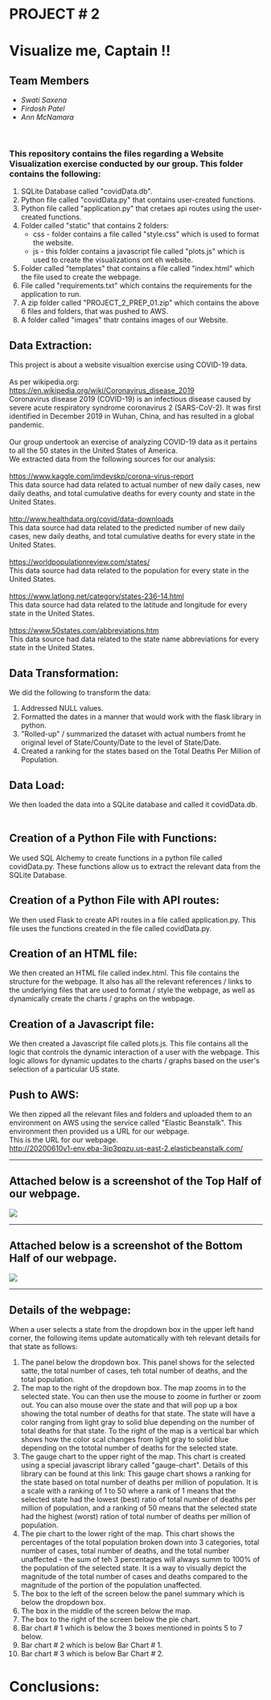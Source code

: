 # PROJECT # 2
# Visualize me, Captain !!  
## Team Members
* *Swati Saxena*
* *Firdosh Patel*
* *Ann McNamara*
<br>

### This repository contains the files regarding a Website Visualization exercise conducted by our group. This folder contains the following:
1.	SQLite Database called "covidData.db".
2.	Python file called "covidData.py" that contains user-created functions. 
3.	Python file called "application.py" that cretaes api routes using the user-created functions.
4.	Folder called "static" that contains 2 folders:
    *	css - folder contains a file called "style.css" which is used to format the website.
    *	js - this folder contains a javascript file called "plots.js" which is used to create the visualizations ont eh website. 
5.	Folder called "templates" that contains a file called "index.html" which the file used to create the webpage. 
6.	File called "requirements.txt" which contains the requirements for the application to run. 
7.	A zip folder called "PROJECT_2_PREP_01.zip" which contains the above 6 files and folders, that was pushed to AWS. 
8.	A folder called "images" thatr contains images of our Website.

## Data Extraction:
This project is about a website visualtion exercise using COVID-19 data. 
<br>
<br>
As per wikipedia.org:
<br>
https://en.wikipedia.org/wiki/Coronavirus_disease_2019
<br>
Coronavirus disease 2019 (COVID-19) is an infectious disease caused by severe acute respiratory syndrome coronavirus 2 (SARS-CoV-2). It was first identified in December 2019 in Wuhan, China, and has resulted in a global pandemic. 
<br>
<br>
Our group undertook an exercise of analyzing COVID-19 data as it pertains to all the 50 states in the United States of America. 
<br>
We extracted data from the following sources for our analysis:
<br>
<br>
https://www.kaggle.com/imdevskp/corona-virus-report
<br>
This data source had data related to actual number of new daily cases, new daily deaths, and total cumulative deaths for every county and state in the United States. 
<br>
<br>
http://www.healthdata.org/covid/data-downloads
<br>
This data source had data related to the predicted number of new daily cases, new daily deaths, and total cumulative deaths for every state in the United States. 
<br>
<br>
https://worldpopulationreview.com/states/
<br>
This data source had data related to the population for every state in the United States. 
<br>
<br>
https://www.latlong.net/category/states-236-14.html
<br>
This data source had data related to the latitude and longitude for every state in the United States. 
<br>
<br>
https://www.50states.com/abbreviations.htm
<br>
This data source had data related to the state name abbreviations for every state in the United States. 
<br>

## Data Transformation:
We did the following to transform the data:
1.	Addressed NULL values. 
2.	Formatted the dates in a manner that would work with the flask library in python. 
3.	"Rolled-up" / summarized the dataset with actual numbers fromt he original level of State/County/Date to the level of State/Date.
4. Created a ranking for the states based on the Total Deaths Per Million of Population.

## Data Load: 
We then loaded the data into a SQLite database and called it covidData.db.
<br>
<br>

## Creation of a Python File with Functions:
We used SQL Alchemy to create functions in a python file called covidData.py. These functions allow us to extract the relevant data from the SQLite Database.
<br>

## Creation of a Python File with API routes:
We then used Flask to create API routes in a file called application.py. This file uses the functions created in the file called covidData.py. 
<br>

## Creation of an HTML file:
We then created an HTML file called index.html. This file contains the structure for the webpage. It also has all the relevant references / links to the underlying files that are used to format / style the webpage, as well as dynamically create the charts / graphs on the webpage.
<br>

## Creation of a Javascript file:
We then created a Javascript file called plots.js. This file contains all the logic that controls the dynamic interaction of a user with the webpage. This logic allows for dynamic updates to the charts / graphs based on the user's selection of a particular US state.
<br>

## Push to AWS:
We then zipped all the relevant files and folders and uploaded them to an environment on AWS using the service called "Elastic Beanstalk". This environment then provided us a URL for our webpage.
<br>
This is the URL for our webpage.
<br>
http://20200610v1-env.eba-3ip3pqzu.us-east-2.elasticbeanstalk.com/
<hr>

## Attached below is a screenshot of the Top Half of our webpage. 
![](images/Website_Top_Half.PNG)
<hr>

## Attached below is a screenshot of the Bottom Half of our webpage. 
![](images/Website_Bottom_Half.PNG)
<hr>

## Details of the webpage: 
When a user selects a state from the dropdown box in the upper left hand corner, the following items update automatically with teh relevant details for that state as follows:
1.	The panel below the dropdown box. This panel shows for the selected satte, the total number of cases, teh total number of deaths, and the total population. 
2.	The map to the right of the dropdown box. The map zooms in to the selected state. You can then use the mouse to zoome in further or zoom out. You can also mouse over the state and that will pop up a box showing the total number of deaths for that state. The state will have a color ranging from light gray to solid blue depending on the number of total deaths for that state. To the right of the map is a vertical bar which shows how the color scal changes from light gray to solid blue depending on the tototal number of deaths for the selected state.
3.	The gauge chart to the upper right of the map. This chart is created using a special javascript library called "gauge-chart". Details of this library can be found at this link:
This gauge chart shows a ranking for the state based on total number of deaths per million of population. It is a scale with a ranking of 1 to 50 where a rank of 1 means that the selected state had the lowest (best) ratio of total number of deaths per million of population, and a ranking of 50 means that the selected state had the highest (worst) ration of total number of deaths per million of population. 
4.	The pie chart to the lower right of the map. This chart shows the percentages of the total population broken down into 3 categories, total number of cases, total number of deaths, and the total number unaffected - the sum of teh 3 percentages will always summ to 100% of the population of the selected state. It is a way to visually depict the magnitude of the total number of cases and deaths compared to the magnitude of the portion of the population unaffected.
5.	The box to the left of the screen below the  panel summary which is below the dropdown box.
6.	The box in the middle of the screen below the map. 
7.	The box to the right of the screen below the pie chart.
8.	Bar chart # 1 which is below the 3 boxes mentioned in points 5 to 7 below. 
9.	Bar chart # 2 which is below Bar Chart # 1. 
10.	Bar chart # 3 which is below Bar Chart # 2. 


# Conclusions:


